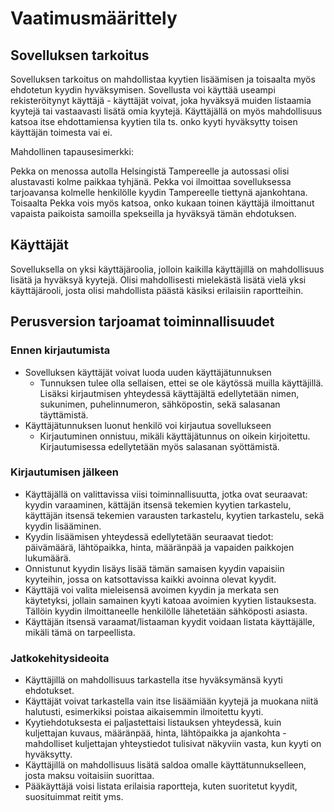 <h1> Vaatimusmäärittely </h1>
<h2> Sovelluksen tarkoitus </h2>
Sovelluksen tarkoitus on mahdollistaa kyytien lisäämisen ja toisaalta myös ehdotetun kyydin hyväksymisen. Sovellusta voi käyttää useampi rekisteröitynyt käyttäjä - käyttäjät voivat, joka hyväksyä muiden listaamia kyytejä tai vastaavasti lisätä omia kyytejä. Käyttäjällä on myös mahdollisuus katsoa itse ehdottamiensa kyytien tila ts. onko kyyti hyväksytty toisen käyttäjän toimesta vai ei.  

Mahdollinen tapausesimerkki: 

Pekka on menossa autolla Helsingistä Tampereelle ja autossasi olisi alustavasti kolme paikkaa tyhjänä. Pekka voi ilmoittaa sovelluksessa tarjoavansa kolmelle henkilölle kyydin Tampereelle tiettynä ajankohtana. Toisaalta Pekka vois myös katsoa, onko kukaan toinen käyttäjä ilmoittanut vapaista paikoista samoilla spekseilla ja hyväksyä tämän ehdotuksen.  
<h2> Käyttäjät </h2>
Sovelluksella on yksi käyttäjäroolia, jolloin kaikilla käyttäjillä on mahdollisuus lisätä ja hyväksyä kyytejä. Olisi mahdollisesti mielekästä lisätä vielä yksi käyttäjärooli, josta olisi mahdollista päästä käsiksi erilaisiin raportteihin.
<h2> Perusversion tarjoamat toiminnallisuudet </h2>
<h3> Ennen kirjautumista </h3>

- Sovelluksen käyttäjät voivat luoda uuden käyttäjätunnuksen
  - Tunnuksen tulee olla sellaisen, ettei se ole käytössä muilla käyttäjillä. Lisäksi kirjautmisen yhteydessä käyttäjältä edellytetään nimen, sukunimen, puhelinnumeron, sähköpostin, sekä salasanan täyttämistä.
- Käyttäjätunnuksen luonut henkilö voi kirjautua sovellukseen
  - Kirjautuminen onnistuu, mikäli käyttäjätunnus on oikein kirjoitettu. Kirjautumisessa edellytetään myös salasanan syöttämistä.
 <h3> Kirjautumisen jälkeen </h3>
 
- Käyttäjällä on valittavissa viisi toiminnallisuutta, jotka ovat seuraavat: kyydin varaaminen, kättäjän itsensä tekemien kyytien tarkastelu, käyttäjän itsensä tekemien varausten tarkastelu, kyytien tarkastelu, sekä kyydin lisääminen. 
- Kyydin lisäämisen yhteydessä edellytetään seuraavat tiedot: päivämäärä, lähtöpaikka, hinta, määränpää ja vapaiden paikkojen lukumäärä.
- Onnistunut kyydin lisäys lisää tämän samaisen kyydin vapaisiin kyyteihin, jossa on katsottavissa kaikki avoinna olevat kyydit.
- Käyttäjä voi valita mieleisensä avoimen kyydin ja merkata sen käytetyksi, jollain samainen kyyti katoaa avoimien kyytien listauksesta. Tällöin kyydin ilmoittaneelle henkilölle lähetetään sähköposti asiasta.
- Käyttäjän itsensä varaamat/listaaman kyydit voidaan listata käyttäjälle, mikäli tämä on tarpeellista.

<h3> Jatkokehitysideoita </h3>

- Käyttäjillä on mahdollisuus tarkastella itse hyväksymänsä kyyti ehdotukset.
- Käyttäjät voivat tarkastella vain itse lisäämiään kyytejä ja muokana niitä halutusti, esimerkiksi poistaa aikaisemmin ilmoitettu kyyti.
- Kyytiehdotuksesta ei paljastettaisi listauksen yhteydessä, kuin kuljettajan kuvaus, määränpää, hinta, lähtöpaikka ja ajankohta - mahdolliset kuljettajan yhteystiedot tulisivat näkyviin vasta, kun kyyti on hyväksytty.
- Käyttäjillä on mahdollisuus lisätä saldoa omalle käyttätunnukselleen, josta maksu voitaisiin suorittaa. 
- Pääkäyttäjä voisi listata erilaisia raportteja, kuten suoritetut kyydit, suosituimmat reitit yms.
